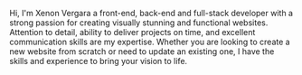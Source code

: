 Hi, I'm Xenon Vergara a front-end, back-end and full-stack developer with a strong passion for creating visually stunning and functional websites. Attention to detail, ability to deliver projects on time, and excellent communication skills are my expertise. Whether you are looking to create a new website from scratch or need to update an existing one, I have the skills and experience to bring your vision to life.
